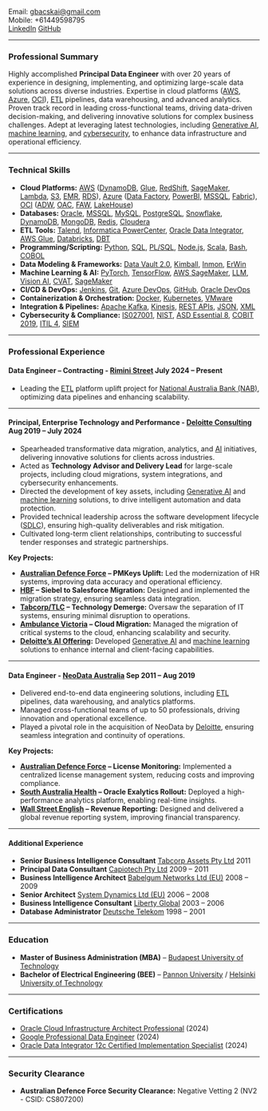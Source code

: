 Email: gbacskai@gmail.com  
Mobile: +61449598795  
[LinkedIn](https://www.linkedin.com/in/gbacskai/) [GitHub](https://github.com/gbacskai)

---

### **Professional Summary**
Highly accomplished **Principal Data Engineer** with over 20 years of experience in designing, implementing, and optimizing large-scale data solutions across diverse industries. Expertise in cloud platforms ([AWS](https://aws.amazon.com), [Azure](https://azure.microsoft.com), [OCI](https://www.oracle.com/cloud)), [ETL](https://en.wikipedia.org/wiki/Extract,_transform,_load) pipelines, data warehousing, and advanced analytics.  Proven track record in leading cross-functional teams, driving data-driven decision-making, and delivering innovative solutions for complex business challenges. Adept at leveraging latest technologies, including [Generative AI](https://en.wikipedia.org/wiki/Generative_artificial_intelligence), [machine learning](https://en.wikipedia.org/wiki/Machine_learning), and [cybersecurity](https://en.wikipedia.org/wiki/Computer_security), to enhance data infrastructure and operational efficiency.

---

### **Technical Skills**
- **Cloud Platforms:** [AWS](https://aws.amazon.com) ([DynamoDB](https://aws.amazon.com/dynamodb), [Glue](https://aws.amazon.com/glue), [RedShift](https://aws.amazon.com/redshift), [SageMaker](https://aws.amazon.com/sagemaker), [Lambda](https://aws.amazon.com/lambda), [S3](https://aws.amazon.com/s3), [EMR](https://aws.amazon.com/emr), [RDS](https://aws.amazon.com/rds)), [Azure](https://azure.microsoft.com) ([Data Factory](https://azure.microsoft.com/en-us/services/data-factory), [PowerBI](https://powerbi.microsoft.com), [MSSQL](https://www.microsoft.com/en-us/sql-server), [Fabric](https://learn.microsoft.com/en-us/fabric)), [OCI](https://www.oracle.com/cloud) ([ADW](https://www.oracle.com/autonomous-database), [OAC](https://www.oracle.com/business-analytics), [FAW](https://www.oracle.com/erp), [LakeHouse](https://www.oracle.com/data-lake))
- **Databases:** [Oracle](https://www.oracle.com/database), [MSSQL](https://www.microsoft.com/en-us/sql-server), [MySQL](https://www.mysql.com), [PostgreSQL](https://www.postgresql.org), [Snowflake](https://www.snowflake.com), [DynamoDB](https://aws.amazon.com/dynamodb), [MongoDB](https://www.mongodb.com), [Redis](https://redis.io), [Cloudera](https://www.cloudera.com)
- **ETL Tools:** [Talend](https://www.talend.com), [Informatica PowerCenter](https://www.informatica.com), [Oracle Data Integrator](https://www.oracle.com/middleware/technologies/data-integrator.html), [AWS Glue](https://aws.amazon.com/glue), [Databricks](https://databricks.com), [DBT](https://www.getdbt.com)
- **Programming/Scripting:** [Python](https://www.python.org), [SQL](https://en.wikipedia.org/wiki/SQL), [PL/SQL](https://en.wikipedia.org/wiki/PL/SQL), [Node.js](https://nodejs.org), [Scala](https://www.scala-lang.org), [Bash](https://www.gnu.org/software/bash), [COBOL](https://en.wikipedia.org/wiki/COBOL)
- **Data Modeling & Frameworks:** [Data Vault 2.0](https://en.wikipedia.org/wiki/Data_Vault_Modeling), [Kimball](https://en.wikipedia.org/wiki/Dimensional_modeling), [Inmon](https://en.wikipedia.org/wiki/Bill_Inmon), [ErWin](https://erwin.com)
- **Machine Learning & AI:** [PyTorch](https://pytorch.org), [TensorFlow](https://www.tensorflow.org), [AWS SageMaker](https://aws.amazon.com/sagemaker), [LLM](https://en.wikipedia.org/wiki/Large_language_model), [Vision AI](https://cloud.google.com/vision), [CVAT](https://cvat.org), [SageMaker](https://aws.amazon.com/sagemaker/)
- **CI/CD & DevOps:** [Jenkins](https://www.jenkins.io), [Git](https://git-scm.com), [Azure DevOps](https://azure.microsoft.com/en-us/services/devops), [GitHub](https://github.com), [Oracle DevOps](https://www.oracle.com/devops)
- **Containerization & Orchestration:** [Docker](https://www.docker.com), [Kubernetes](https://kubernetes.io), [VMware](https://www.vmware.com)
- **Integration & Pipelines:** [Apache Kafka](https://kafka.apache.org), [Kinesis](https://aws.amazon.com/kinesis), [REST APIs](https://en.wikipedia.org/wiki/Representational_state_transfer), [JSON](https://www.json.org), [XML](https://en.wikipedia.org/wiki/XML)
- **Cybersecurity & Compliance:** [IS027001](https://www.iso.org/isoiec-27001-information-security.html), [NIST](https://www.nist.gov/cybersecurity), [ASD Essential 8](https://www.cyber.gov.au/acsc/view-all-content/essential-eight), [COBIT 2019](https://www.isaca.org/resources/cobit), [ITIL 4](https://www.axelos.com/best-practice-solutions/itil), [SIEM](https://en.wikipedia.org/wiki/Security_information_and_event_management)

---

### **Professional Experience**

#### **Data Engineer – Contracting** - **[Rimini Street](https://www.riministreet.com)**  July 2024 – Present
- Leading the [ETL](https://en.wikipedia.org/wiki/Extract,_transform,_load) platform uplift project for [National Australia Bank (NAB)](https://www.nab.com.au), optimizing data pipelines and enhancing scalability.

---

#### **Principal, Enterprise Technology and Performance** - **[Deloitte Consulting](https://www2.deloitte.com)**  Aug 2019 – July 2024
- Spearheaded transformative data migration, analytics, and [AI](https://en.wikipedia.org/wiki/Artificial_intelligence) initiatives, delivering innovative solutions for clients across industries.
- Acted as **Technology Advisor and Delivery Lead** for large-scale projects, including cloud migrations, system integrations, and cybersecurity enhancements.
- Directed the development of key assets, including [Generative AI](https://en.wikipedia.org/wiki/Generative_artificial_intelligence) and [machine learning](https://en.wikipedia.org/wiki/Machine_learning) solutions, to drive intelligent automation and data protection.
- Provided technical leadership across the software development lifecycle ([SDLC](https://en.wikipedia.org/wiki/Systems_development_life_cycle)), ensuring high-quality deliverables and risk mitigation.
- Cultivated long-term client relationships, contributing to successful tender responses and strategic partnerships.

**Key Projects:**
- **[Australian Defence Force](https://www.defence.gov.au) – PMKeys Uplift:** Led the modernization of HR systems, improving data accuracy and operational efficiency.
- **[HBF](https://www.hbf.com.au) – Siebel to Salesforce Migration:** Designed and implemented the migration strategy, ensuring seamless data integration.
- **[Tabcorp/TLC](https://www.tabcorp.com.au) – Technology Demerge:** Oversaw the separation of IT systems, ensuring minimal disruption to operations.
- **[Ambulance Victoria](https://www.ambulance.vic.gov.au) – Cloud Migration:** Managed the migration of critical systems to the cloud, enhancing scalability and security.
- **[Deloitte’s AI Offering](https://www2.deloitte.com):** Developed [Generative AI](https://en.wikipedia.org/wiki/Generative_artificial_intelligence) and [machine learning](https://en.wikipedia.org/wiki/Machine_learning) solutions to enhance internal and client-facing capabilities.

---

#### **Data Engineer** - **[NeoData Australia](https://www.neodata.com.au)**  Sep 2011 – Aug 2019
- Delivered end-to-end data engineering solutions, including [ETL](https://en.wikipedia.org/wiki/Extract,_transform,_load) pipelines, data warehousing, and analytics platforms.
- Managed cross-functional teams of up to 50 professionals, driving innovation and operational excellence.
- Played a pivotal role in the acquisition of NeoData by [Deloitte](https://www2.deloitte.com), ensuring seamless integration and continuity of operations.

**Key Projects:**
- **[Australian Defence Force](https://www.defence.gov.au) – License Monitoring:** Implemented a centralized license management system, reducing costs and improving compliance.
- **[South Australia Health](https://www.sahealth.sa.gov.au) – Oracle Exalytics Rollout:** Deployed a high-performance analytics platform, enabling real-time insights.
- **[Wall Street English](https://www.wallstreetenglish.com/) – Revenue Reporting:** Designed and delivered a global revenue reporting system, improving financial transparency.

---

#### **Additional Experience**
- **Senior Business Intelligence Consultant**  [Tabcorp Assets Pty Ltd](https://www.tabcorp.com.au)  2011
- **Principal Data Consultant**  [Capiotech Pty Ltd](https://www.capiotech.com)  2009 – 2011
- **Business Intelligence Architect**  [Babelgum Networks Ltd (EU)](https://en.wikipedia.org/wiki/Babelgum)  2008 – 2009
- **Senior Architect**  [System Dynamics Ltd (EU)](https://www.systemdynamics.com)  2006 – 2008
- **Business Intelligence Consultant**  [Liberty Global](https://www.libertyglobal.com)  2003 – 2006
- **Database Administrator**  [Deutsche Telekom](https://www.telekom.com)  1998 – 2001

---

### **Education**
- **Master of Business Administration (MBA)** – [Budapest University of Technology](https://www.bme.hu/en)
- **Bachelor of Electrical Engineering (BEE)** – [Pannon University](https://international.uni-pannon.hu/) / [Helsinki University of Technology](https://www.aalto.fi/en)

---

### **Certifications**
- [Oracle Cloud Infrastructure Architect Professional](https://www.oracle.com/cloud/architect) (2024)
- [Google Professional Data Engineer](https://cloud.google.com/certification/data-engineer) (2024)
- [Oracle Data Integrator 12c Certified Implementation Specialist](https://www.oracle.com/middleware/technologies/data-integrator.html) (2024)

---

### **Security Clearance**
- **Australian Defence Force Security Clearance:** Negative Vetting 2 (NV2 - CSID: CS807200)
